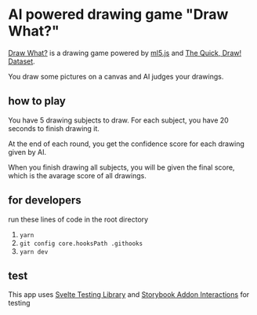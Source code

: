 # AI powered drawing game "Draw What?"

[Draw What?](https://draw-what-svelte.vercel.app/) is a drawing game powered by [ml5.js](https://ml5js.org/) and [The Quick, Draw! Dataset](https://github.com/googlecreativelab/quickdraw-dataset).

You draw some pictures on a canvas and AI judges your drawings.

## how to play

You have 5 drawing subjects to draw. For each subject, you have 20 seconds to finish drawing it.

At the end of each round, you get the confidence score for each drawing given by AI.

When you finish drawing all subjects, you will be given the final score, which is the avarage score of all drawings.

## for developers
run these lines of code in the root directory

1. ``yarn``
2. ``git config core.hooksPath .githooks``
3. ``yarn dev``

## test
This app uses [Svelte Testing Library](https://testing-library.com/docs/svelte-testing-library/intro/) and [Storybook Addon Interactions](https://storybook.js.org/docs/svelte/writing-tests/interaction-testing) for testing
